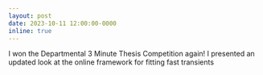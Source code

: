 ```yaml
---
layout: post
date: 2023-10-11 12:00:00-0000
inline: true
---
```


I won the Departmental 3 Minute Thesis Competition again! I presented an updated look at the online framework for fitting fast transients